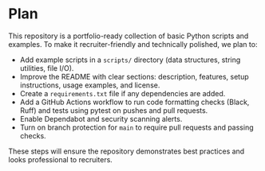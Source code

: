 # Plan

This repository is a portfolio-ready collection of basic Python scripts and examples. To make it recruiter-friendly and technically polished, we plan to:

* Add example scripts in a `scripts/` directory (data structures, string utilities, file I/O).
* Improve the README with clear sections: description, features, setup instructions, usage examples, and license.
* Create a `requirements.txt` file if any dependencies are added.
* Add a GitHub Actions workflow to run code formatting checks (Black, Ruff) and tests using pytest on pushes and pull requests.
* Enable Dependabot and security scanning alerts.
* Turn on branch protection for `main` to require pull requests and passing checks.

These steps will ensure the repository demonstrates best practices and looks professional to recruiters.
